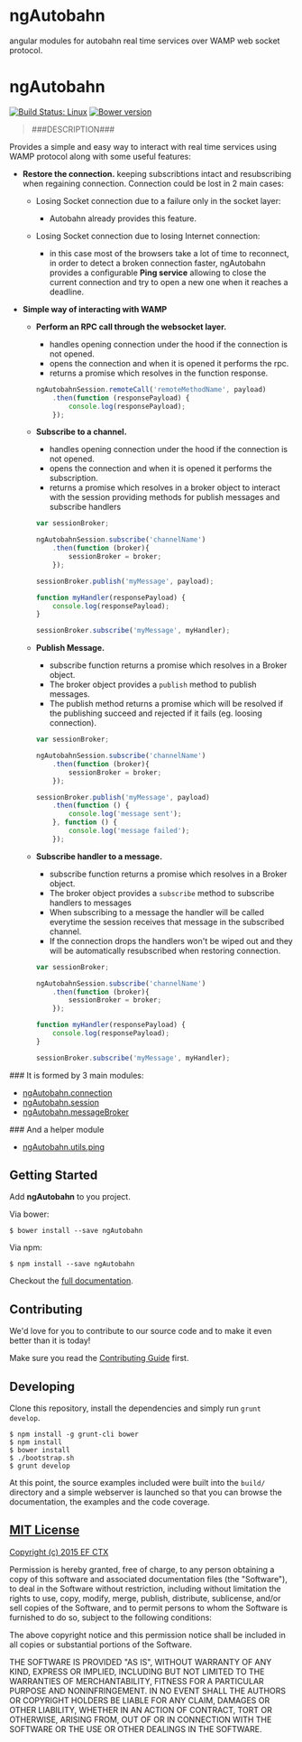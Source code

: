 # ngAutobahn
angular modules for autobahn real time services over WAMP web socket protocol.

# ngAutobahn
[![Build Status: Linux](http://img.shields.io/travis/ef-ctx/ngAutobahn/master.svg?style=flat-square)](https://travis-ci.org/ef-ctx/ngAutobahn)
[![Bower version](http://img.shields.io/bower/v/ngAutobahn.svg?style=flat-square)](git@github.com:ef-ctx/ngAutobahn.git)

> ###DESCRIPTION###

Provides a simple and easy way to interact with real time services using WAMP protocol along with some useful features:

* **Restore the connection.** keeping subscribtions intact and resubscribing when regaining connection. Connection could be lost in 2 main cases:

  * Losing Socket connection due to a failure only in the socket layer:
    * Autobahn already provides this feature.

  * Losing Socket connection due to losing Internet connection:
    * in this case most of the browsers take a lot of time to reconnect,
      in order to detect a broken connection faster, ngAutobahn provides a configurable **Ping service**
      allowing to close the current connection and try to open a new one when it reaches a deadline.

* **Simple way of interacting with WAMP**

  * **Perform an RPC call through the websocket layer.**
    * handles opening connection under the hood if the connection is not opened.
    * opens the connection and when it is opened it performs the rpc.
    * returns a promise which resolves in the function response.

    ```javascript
    ngAutobahnSession.remoteCall('remoteMethodName', payload)
        .then(function (responsePayload) {
            console.log(responsePayload);
        });
    ```

  * **Subscribe to a channel.**
    * handles opening connection under the hood if the connection is not opened.
    * opens the connection and when it is opened it performs the subscription.
    * returns a promise which resolves in a broker object to interact with the
      session providing methods for publish messages and subscribe handlers

    ```javascript
    var sessionBroker;

    ngAutobahnSession.subscribe('channelName')
        .then(function (broker){
            sessionBroker = broker;
        });

    sessionBroker.publish('myMessage', payload);

    function myHandler(responsePayload) {
        console.log(responsePayload);
    }

    sessionBroker.subscribe('myMessage', myHandler);
    ```

  * **Publish Message.**
    * subscribe function returns a promise which resolves in a Broker object.
    * The broker object provides a `publish` method to publish messages.
    * The publish method returns a promise which will be resolved if the publishing succeed and rejected if it fails (eg. loosing connection).

    ```javascript
    var sessionBroker;

    ngAutobahnSession.subscribe('channelName')
        .then(function (broker){
            sessionBroker = broker;
        });

    sessionBroker.publish('myMessage', payload)
        .then(function () {
            console.log('message sent');
        }, function () {
            console.log('message failed');
        });
    ```

  * **Subscribe handler to a message.**
    * subscribe function returns a promise which resolves in a Broker object.
    * The broker object provides a `subscribe` method to subscribe handlers to messages
    * When subscribing to a message the handler will be called everytime the session receives that message in the subscribed channel.
    * If the connection drops the handlers won't be wiped out and they will be automatically resubscribed when restoring connection.

    ```javascript
    var sessionBroker;

    ngAutobahnSession.subscribe('channelName')
        .then(function (broker){
            sessionBroker = broker;
        });

    function myHandler(responsePayload) {
        console.log(responsePayload);
    }

    sessionBroker.subscribe('myMessage', myHandler);
    ```

### It is formed by 3 main modules:

* [ngAutobahn.connection](https://github.com/ef-ctx/ngAutobahn/tree/master/src/lib/ngAutobahn/connection)
* [ngAutobahn.session](https://github.com/ef-ctx/ngAutobahn/tree/master/src/lib/ngAutobahn/session)
* [ngAutobahn.messageBroker](https://github.com/ef-ctx/ngAutobahn/tree/master/src/lib/ngAutobahn/messageBroker)

### And a helper module
* [ngAutobahn.utils.ping](https://github.com/ef-ctx/ngAutobahn/tree/master/src/lib/ngAutobahn/utils/ping)

## Getting Started

Add **ngAutobahn** to you project.

Via bower:

```
$ bower install --save ngAutobahn
```

Via npm:

```
$ npm install --save ngAutobahn
```

Checkout the [full documentation](https://github.com/ef-ctx/ngAutobahn).


## Contributing

We'd love for you to contribute to our source code and to make it even better than it is today!

Make sure you read the [Contributing Guide](CONTRIBUTING.md) first.


## Developing

Clone this repository, install the dependencies and simply run `grunt develop`.

```
$ npm install -g grunt-cli bower
$ npm install
$ bower install
$ ./bootstrap.sh
$ grunt develop
```

At this point, the source examples included were built into the `build/` directory and a simple webserver is launched so
that you can browse the documentation, the examples and the code coverage.


## [MIT License](LICENSE)

[Copyright (c) 2015 EF CTX](https://raw.githubusercontent.com/EFEducationFirstMobile/oss/master/LICENSE)

Permission is hereby granted, free of charge, to any person obtaining a copy of
this software and associated documentation files (the "Software"), to deal in
the Software without restriction, including without limitation the rights to
use, copy, modify, merge, publish, distribute, sublicense, and/or sell copies of
the Software, and to permit persons to whom the Software is furnished to do so,
subject to the following conditions:

The above copyright notice and this permission notice shall be included in all
copies or substantial portions of the Software.

THE SOFTWARE IS PROVIDED "AS IS", WITHOUT WARRANTY OF ANY KIND, EXPRESS OR
IMPLIED, INCLUDING BUT NOT LIMITED TO THE WARRANTIES OF MERCHANTABILITY, FITNESS
FOR A PARTICULAR PURPOSE AND NONINFRINGEMENT. IN NO EVENT SHALL THE AUTHORS OR
COPYRIGHT HOLDERS BE LIABLE FOR ANY CLAIM, DAMAGES OR OTHER LIABILITY, WHETHER
IN AN ACTION OF CONTRACT, TORT OR OTHERWISE, ARISING FROM, OUT OF OR IN
CONNECTION WITH THE SOFTWARE OR THE USE OR OTHER DEALINGS IN THE SOFTWARE.
